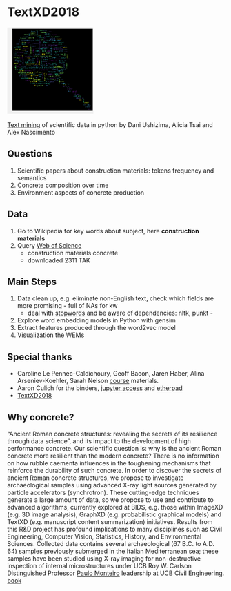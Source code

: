 TextXD2018
==========
<img src="https://github.com/dani-lbnl/textxd2018/blob/master/data/TextXD_Concrete.png" data-canonical-src="https://github.com/dani-lbnl/textxd2018/blob/master/data/TextXD_Concrete.png" width="200" height="200" />

[Text mining](code/TextXD-Hackaton.ipynb) of scientific data in python by Dani Ushizima, Alicia Tsai and Alex Nascimento

Questions
---------

1.	Scientific papers about construction materials: tokens frequency and semantics
2.	Concrete composition over time
3.	Environment aspects of concrete production

Data
----

1.	Go to Wikipedia for key words about subject, here **construction materials**
2.	Query [Web of Science](http://www.webofknowledge.com/)
	-	construction materials concrete
	-	downloaded 2311 TAK

Main Steps
----------

1.	Data clean up, e.g. eliminate non-English text, check which fields are more promising - full of NAs for kw
	-	deal with [stopwords](https://pythonspot.com/nltk-stop-words/) and be aware of dependencies: nltk, punkt -
2.	Explore word embedding models in Python with gensim
3.	Extract features produced through the word2vec model
4.	Visualization the WEMs

Special thanks
----------
- Caroline Le Pennec-Caldichoury, Geoff Bacon, Jaren Haber, Alina Arseniev-Koehler, Sarah Nelson [course](http://www.textxd.org/programs/textxd2018/) materials.
- Aaron Culich for the binders, [jupyter access](https://jupyter.textxd.org/) and [etherpad](https://public.etherpad-mozilla.org/p/TextXD2018)
- [TextXD2018](http://www.textxd.org/programs/textxd2018/) 

Why concrete?
-------------

“Ancient Roman concrete structures: revealing the secrets of its resilience through data science”, and its impact to the development of high performance concrete. Our scientific question is: why is the ancient Roman concrete more resilient than the modern concrete? There is no information on how rubble caementa influences in the toughening mechanisms that reinforce the durability of such concrete. In order to discover the secrets of ancient Roman concrete structures, we propose to investigate archaeological samples using advanced X-ray light sources generated by particle accelerators (synchrotron). These cutting-edge techniques generate a large amount of data, so we propose to use and contribute to advanced algorithms, currently explored at BIDS, e.g. those within ImageXD (e.g. 3D image analysis), GraphXD (e.g. probabilistic graphical models) and TextXD (e.g. manuscript content summarization) initiatives. Results from this R&D project has profound implications to many disciplines such as Civil Engineering, Computer Vision, Statistics, History, and Environmental Sciences. Collected data contains several archaeological (67 B.C. to A.D. 64) samples previously submerged in the Italian Mediterranean sea; these samples have been studied using X-ray imaging for non-destructive inspection of internal microstructures under UCB Roy W. Carlson Distinguished Professor [Paulo Monteiro](https://www.ce.berkeley.edu/people/faculty/monteiro) leadership at UCB Civil Engineering. [book](https://www.amazon.com/Concrete-Microstructure-Properties-Kumar-Mehta/dp/0071797874)
